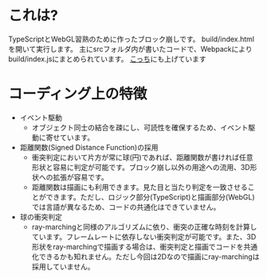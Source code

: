 # これは?
TypeScriptとWebGL習熟のために作ったブロック崩しです。
build/index.htmlを開いて実行します。
主にsrcフォルダ内が書いたコードで、Webpackによりbuild/index.jsにまとめられています。
[こっち](http://uncotechhack.net/preview/breakout_webgl/)にも上げています

# コーディング上の特徴
- イベント駆動
  - オブジェクト同士の結合を疎にし、可読性を確保するため、イベント駆動に寄せています。
- 距離関数(Signed Distance Function)の採用
  - 衝突判定において片方が常に球(円)であれば、距離関数が書ければ任意形状と容易に判定が可能です。ブロック崩し以外の用途への流用、3D形状への拡張が容易です。
  - 距離関数は描画にも利用できます。見た目と当たり判定を一致させることができます。ただし、ロジック部分(TypeScript)と描画部分(WebGL)では言語が異なるため、コードの共通化はできていません。
- 球の衝突判定
  - ray-marchingと同様のアルゴリズムに依り、衝突の正確な時刻を計算しています。フレームレートに依存しない衝突判定が可能です。また、3D形状をray-marchingで描画する場合は、衝突判定と描画でコードを共通化できるかも知れません。ただし今回は2Dなので描画にray-marchingは採用していません。
